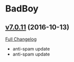 # BadBoy

## [v7.0.11](https://github.com/funkydude/BadBoy/tree/v7.0.11) (2016-10-13) [](#top)
[Full Changelog](https://github.com/funkydude/BadBoy/compare/v7.0.10...v7.0.11)

-   anti-spam update  
-   anti-spam update  
